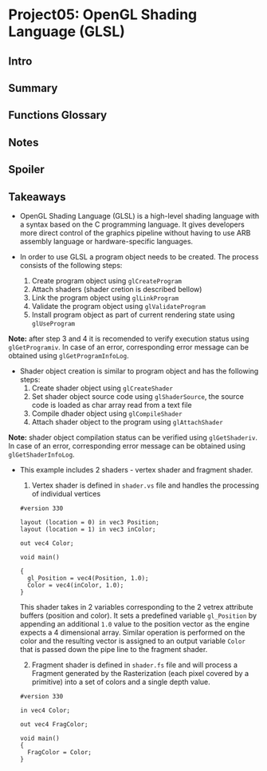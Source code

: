 # Project05: OpenGL Shading Language (GLSL)

## Intro

## Summary

## Functions Glossary

## Notes

## Spoiler

## Takeaways

* OpenGL Shading Language (GLSL) is a high-level shading language with a syntax based on the C programming language. It gives developers more direct control of the graphics pipeline without having to use ARB assembly language or hardware-specific languages.

* In order to use GLSL a program object needs to be created. The process consists of the following steps:
  1. Create program object using `glCreateProgram`
  2. Attach shaders (shader cretion is described bellow)
  3. Link the program object using `glLinkProgram`
  4. Validate the program object using `glValidateProgram`
  5. Install program object as part of current rendering state using `glUseProgram`

**Note:** after step 3 and 4 it is recomended to verify execution status using `glGetProgramiv`. In case of an error, corresponding error message can be obtained using `glGetProgramInfoLog`.

* Shader object creation is similar to program object and has the following steps:
  1. Create shader object using `glCreateShader`
  2. Set shader object source code using `glShaderSource`, the source code is loaded as char array read from a text file
  3. Compile dhader object using `glCompileShader`
  4. Attach shader object to the program using `glAttachShader`

**Note:** shader object compilation status can be verified using `glGetShaderiv`. In case of an error, corresponding error message can be obtained using `glGetShaderInfoLog`.

* This example includes 2 shaders - vertex shader and fragment shader.
  1. Vertex shader is defined in `shader.vs` file and handles the processing of individual vertices
  ```
  #version 330

  layout (location = 0) in vec3 Position;
  layout (location = 1) in vec3 inColor;

  out vec4 Color;

  void main()

  {
    gl_Position = vec4(Position, 1.0);
    Color = vec4(inColor, 1.0);
  }
  ```
  This shader takes in 2 variables corresponding to the 2 vetrex attribute buffers (position and color). It sets a predefined variable `gl_Position` by appending an additional `1.0` value to the position vector as the engine expects a 4 dimensional array. Similar operation is performed on the color and the resulting vector is assigned to an output variable `Color` that is passed down the pipe line to the fragment shader.

  2. Fragment shader is defined in `shader.fs` file and will process a Fragment generated by the Rasterization (each pixel covered by a primitive) into a set of colors and a single depth value.
  ```
  #version 330

  in vec4 Color;

  out vec4 FragColor;

  void main()
  {
    FragColor = Color;
  }
  ```